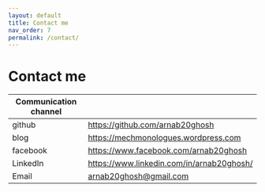 ```yaml
---
layout: default
title: Contact me
nav_order: 7
permalink: /contact/
---
```

# Contact me

| Communication channel |                                           |
| --------------------- | ----------------------------------------- |
| github                | https://github.com/arnab20ghosh           |
| blog                  | https://mechmonologues.wordpress.com      |
| facebook              | https://www.facebook.com/arnab20ghosh     |
| LinkedIn              | https://www.linkedin.com/in/arnab20ghosh/ |
| Email                 | arnab20ghosh@gmail.com                    |

